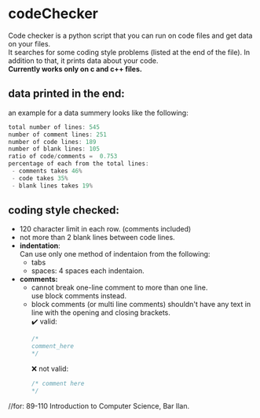 # codeChecker
Code checker is a python script that you can run on code files and get data on your files.  
It searches for some coding style problems (listed at the end of the file).
In addition to that, it prints data about your code.\
**Currently works only on c and c++ files.**

## data printed in the end:
an example for a data summery looks like the following: 

```c
total number of lines: 545
number of comment lines: 251
number of code lines: 189
number of blank lines: 105
ratio of code/comments =  0.753
percentage of each from the total lines:
 - comments takes 46%
 - code takes 35%
 - blank lines takes 19%
```

## coding style checked:
* 120 character limit in each row. (comments included)
* not more than 2 blank lines between code lines.
* **indentation**:  
  Can use only one method of indentaion from the following:
  * tabs
  * spaces: 4 spaces each indentaion.
* **comments:**
  * cannot break one-line comment to more than one line.  
    use block comments instead.
  * block comments (or multi line comments) shouldn't have any text in line with the opening and closing brackets.  
    :heavy_check_mark: valid:
    ```c
    /*
    comment_here
    */
    ```
    :x: not valid:
    ```c
    /* comment here
    */
    ```
//for: 89-110 Introduction to Computer Science, Bar Ilan.
